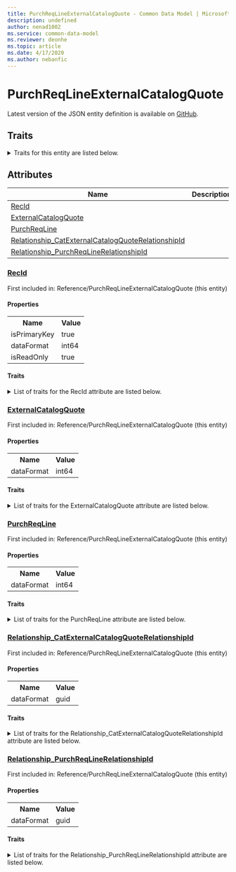 ```yaml
---
title: PurchReqLineExternalCatalogQuote - Common Data Model | Microsoft Docs
description: undefined
author: nenad1002
ms.service: common-data-model
ms.reviewer: deonhe
ms.topic: article
ms.date: 4/17/2020
ms.author: nebanfic
---
```


# PurchReqLineExternalCatalogQuote

  
 Latest version of the JSON entity definition is available on <a href="https://github.com/Microsoft/CDM/tree/master/schemaDocuments/core/erp/Tables/SupplyChain/ProcurementAndSourcing/Reference/PurchReqLineExternalCatalogQuote.cdm.json" target="_blank">GitHub</a>.  

## Traits

<details>
<summary>Traits for this entity are listed below.  
</summary>

**is.identifiedBy**  
  names a specifc identity attribute to use with an entity  <table><tr><th>Parameter</th><th>Value</th><th>Data type</th><th>Explanation</th></tr><tr><td>attribute</td><td>[PurchReqLineExternalCatalogQuote/(resolvedAttributes)/RecId](#RecId)</td><td>attribute</td><td></td></tr></table>

**is.CDM.entityVersion**  
  <table><tr><th>Parameter</th><th>Value</th><th>Data type</th><th>Explanation</th></tr><tr><td>versionNumber</td><td>"1.0.0"</td><td>string</td><td>semantic version number of the entity</td></tr></table>

**is.application.releaseVersion**  
  <table><tr><th>Parameter</th><th>Value</th><th>Data type</th><th>Explanation</th></tr><tr><td>releaseVersion</td><td>"10.0.13.0"</td><td>string</td><td>semantic version number of the application introducing this entity</td></tr></table>

</details>

## Attributes

|Name|Description|First Included in Instance|
|---|---|---|
|[RecId](#RecId)||<a href="PurchReqLineExternalCatalogQuote.md" target="_blank">Reference/PurchReqLineExternalCatalogQuote</a>|
|[ExternalCatalogQuote](#ExternalCatalogQuote)||<a href="PurchReqLineExternalCatalogQuote.md" target="_blank">Reference/PurchReqLineExternalCatalogQuote</a>|
|[PurchReqLine](#PurchReqLine)||<a href="PurchReqLineExternalCatalogQuote.md" target="_blank">Reference/PurchReqLineExternalCatalogQuote</a>|
|[Relationship_CatExternalCatalogQuoteRelationshipId](#Relationship_CatExternalCatalogQuoteRelationshipId)||<a href="PurchReqLineExternalCatalogQuote.md" target="_blank">Reference/PurchReqLineExternalCatalogQuote</a>|
|[Relationship_PurchReqLineRelationshipId](#Relationship_PurchReqLineRelationshipId)||<a href="PurchReqLineExternalCatalogQuote.md" target="_blank">Reference/PurchReqLineExternalCatalogQuote</a>|

### <a href=#RecId name="RecId">RecId</a>

First included in: Reference/PurchReqLineExternalCatalogQuote (this entity)  

#### Properties

<table><tr><th>Name</th><th>Value</th></tr><tr><td>isPrimaryKey</td><td>true</td></tr><tr><td>dataFormat</td><td>int64</td></tr><tr><td>isReadOnly</td><td>true</td></tr></table>

#### Traits

<details>
<summary>List of traits for the RecId attribute are listed below.</summary>

**is.dataFormat.integer**  
**is.dataFormat.big**  
**is.identifiedBy**  
names a specifc identity attribute to use with an entity  <table><tr><th>Parameter</th><th>Value</th><th>Data type</th><th>Explanation</th></tr><tr><td>attribute</td><td>[PurchReqLineExternalCatalogQuote/(resolvedAttributes)/RecId](#RecId)</td><td>attribute</td><td></td></tr></table>

**is.readOnly**  
**is.dataFormat.integer**  
**is.dataFormat.big**  
</details>

### <a href=#ExternalCatalogQuote name="ExternalCatalogQuote">ExternalCatalogQuote</a>

First included in: Reference/PurchReqLineExternalCatalogQuote (this entity)  

#### Properties

<table><tr><th>Name</th><th>Value</th></tr><tr><td>dataFormat</td><td>int64</td></tr></table>

#### Traits

<details>
<summary>List of traits for the ExternalCatalogQuote attribute are listed below.</summary>

**is.dataFormat.integer**  
**is.dataFormat.big**  
**is.dataFormat.integer**  
**is.dataFormat.big**  
</details>

### <a href=#PurchReqLine name="PurchReqLine">PurchReqLine</a>

First included in: Reference/PurchReqLineExternalCatalogQuote (this entity)  

#### Properties

<table><tr><th>Name</th><th>Value</th></tr><tr><td>dataFormat</td><td>int64</td></tr></table>

#### Traits

<details>
<summary>List of traits for the PurchReqLine attribute are listed below.</summary>

**is.dataFormat.integer**  
**is.dataFormat.big**  
**is.dataFormat.integer**  
**is.dataFormat.big**  
</details>

### <a href=#Relationship_CatExternalCatalogQuoteRelationshipId name="Relationship_CatExternalCatalogQuoteRelationshipId">Relationship_CatExternalCatalogQuoteRelationshipId</a>

First included in: Reference/PurchReqLineExternalCatalogQuote (this entity)  

#### Properties

<table><tr><th>Name</th><th>Value</th></tr><tr><td>dataFormat</td><td>guid</td></tr></table>

#### Traits

<details>
<summary>List of traits for the Relationship_CatExternalCatalogQuoteRelationshipId attribute are listed below.</summary>

**is.dataFormat.character**  
**is.dataFormat.big**  
**is.dataFormat.array**  
**is.dataFormat.guid**  
**means.identity.entityId**  
**is.linkedEntity.identifier**  
Marks the attribute(s) that hold foreign key references to a linked (used as an attribute) entity. This attribute is added to the resolved entity to enumerate the referenced entities.  <table><tr><th>Parameter</th><th>Value</th><th>Data type</th><th>Explanation</th></tr><tr><td>entityReferences</td><td><table><tr><th>entityReference</th><th>attributeReference</th></tr><tr><td><a href="../Main/CatExternalCatalogQuote.md" target="_blank">/core/erp/Tables/SupplyChain/ProcurementAndSourcing/Main/CatExternalCatalogQuote.cdm.json/CatExternalCatalogQuote</a></td><td><a href="../Main/CatExternalCatalogQuote.md#RecId" target="_blank">RecId</a></td></tr></table></td><td>entity</td><td>a reference to the constant entity holding the list of entity references</td></tr></table>

**is.dataFormat.guid**  
**is.dataFormat.character**  
**is.dataFormat.array**  
</details>

### <a href=#Relationship_PurchReqLineRelationshipId name="Relationship_PurchReqLineRelationshipId">Relationship_PurchReqLineRelationshipId</a>

First included in: Reference/PurchReqLineExternalCatalogQuote (this entity)  

#### Properties

<table><tr><th>Name</th><th>Value</th></tr><tr><td>dataFormat</td><td>guid</td></tr></table>

#### Traits

<details>
<summary>List of traits for the Relationship_PurchReqLineRelationshipId attribute are listed below.</summary>

**is.dataFormat.character**  
**is.dataFormat.big**  
**is.dataFormat.array**  
**is.dataFormat.guid**  
**means.identity.entityId**  
**is.linkedEntity.identifier**  
Marks the attribute(s) that hold foreign key references to a linked (used as an attribute) entity. This attribute is added to the resolved entity to enumerate the referenced entities.  <table><tr><th>Parameter</th><th>Value</th><th>Data type</th><th>Explanation</th></tr><tr><td>entityReferences</td><td><table><tr><th>entityReference</th><th>attributeReference</th></tr><tr><td><a href="../WorksheetLine/PurchReqLine.md" target="_blank">/core/erp/Tables/SupplyChain/ProcurementAndSourcing/WorksheetLine/PurchReqLine.cdm.json/PurchReqLine</a></td><td><a href="../WorksheetLine/PurchReqLine.md#RecId" target="_blank">RecId</a></td></tr></table></td><td>entity</td><td>a reference to the constant entity holding the list of entity references</td></tr></table>

**is.dataFormat.guid**  
**is.dataFormat.character**  
**is.dataFormat.array**  
</details>
